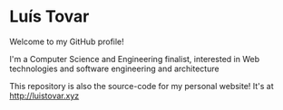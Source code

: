# Luís Tovar

Welcome to my GitHub profile!

I'm a Computer Science and Engineering finalist, interested in Web technologies and software engineering and
architecture

This repository is also the source-code for my personal website! It's at http://luistovar.xyz